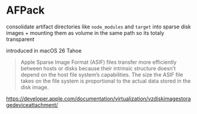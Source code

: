# AFPack

consolidate artifact directories like `node_modules` and `target` into sparse disk images + mounting them as volume in the same path so its totaly transparent

introduced in macOS 26 Tahoe

> Apple Sparse Image Format (ASIF) files transfer more efficiently between hosts or disks because their intrinsic structure doesn’t depend on the host file system’s capabilities. The size the ASIF file takes on the file system is proportional to the actual data stored in the disk image.
> 
https://developer.apple.com/documentation/virtualization/vzdiskimagestoragedeviceattachment/

